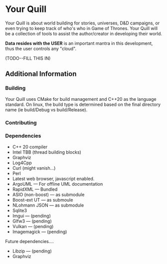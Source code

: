 # Your Quill

Your Quill is about world building for stories, universes, D&D campaigns, or even trying to keep track of who's who in Game of Thrones.   Your Quill will be a collection of tools to assist the author/creator in developing their world.

**Data resides with the USER** is an important mantra in this development, thus the user controls any "cloud".




(TODO--FILL THIS IN)



## Additional Information

### Building

Your Quill uses CMake for build management and C++20 as the language standard.  On linux, the build type is determined based on the final directory name (ie build/Debug vs build/Release).  

### Contributing

### Dependencies

* C++ 20 compiler
* Intel TBB (thread building blocks)
* Graphviz
* Log4Cpp
* Curl (might vanish...)
* Perl
* Latest web browser, javascript enabled.
* ArgoUML &mdash; For offline UML documentation
* RapidXML &mdash; Bundled
* ASIO (non-boost) &mdash; as submodule
* Boost-ext UT &mdash; as submoule
* NLohmann JSON &mdash; as submodule
* Sqlite3
* Imgui &mdash; (pending)
* Glfw3 &mdash; (pending)
* Vulkan &mdash; (pending)
* Imagemagick &mdash; (pending)

Future dependencies....
* Libzip &mdash; (pending)
* Graphviz


